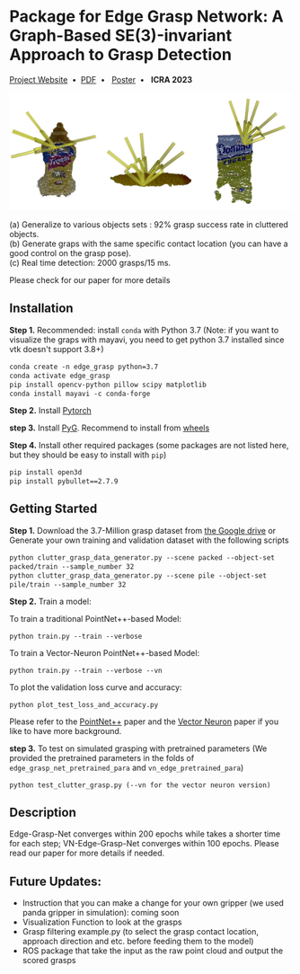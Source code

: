 # Package for Edge Grasp Network: A Graph-Based SE(3)-invariant Approach to Grasp Detection

[Project Website](https://haojhuang.github.io/edge_grasp_page/)&nbsp;&nbsp;•&nbsp;&nbsp;[PDF](https://arxiv.org/abs/2211.00191)&nbsp;&nbsp;•&nbsp;&nbsp; [Poster](https://drive.google.com/file/d/1Y5Myg-XBXbj9IkZjGn7QAt5z5Rf6ZoVd/view)&nbsp;&nbsp;•&nbsp;&nbsp; **ICRA 2023**

<p align="center">
  <img width="550" src="image/grasp_example.png">
</p>

(a) Generalize to various objects sets : 92% grasp success rate in cluttered objects.<br>
(b) Generate graps with the same specific contact location (you can have a good control on the grasp pose).<br>
(c) Real time detection: 2000 grasps/15 ms.<br>

Please check for our paper for more details

## Installation
**Step 1.** Recommended: install `conda` with Python 3.7 (Note: if you want to visualize the graps with mayavi, you need to get python 3.7 installed since vtk doesn't support 3.8+)

```shell
conda create -n edge_grasp python=3.7
conda activate edge_grasp
pip install opencv-python pillow scipy matplotlib
conda install mayavi -c conda-forge
```
**Step 2.** Install [Pytorch](https://pytorch.org/get-started/locally/)

**step 3.** Install [PyG](https://pytorch-geometric.readthedocs.io/en/latest/notes/installation.html). Recommend to install from [wheels](https://data.pyg.org/whl/)

**Step 4.** Install other required packages (some packages are not listed here, but they should be easy to install with `pip`)

```shell
pip install open3d
pip install pybullet==2.7.9
```

## Getting Started
**Step 1.** Download the 3.7-Million grasp dataset from [the Google drive](https://drive.google.com/file/d/1ZA15hQ41mzMXShfkzKufF4pYTDjZgJWD/view?usp=share_link) or Generate your own training and validation dataset with the following scripts

```shell
python clutter_grasp_data_generator.py --scene packed --object-set packed/train --sample_number 32
python clutter_grasp_data_generator.py --scene pile --object-set pile/train --sample_number 32
```

**Step 2.** Train a model:

To train a traditional PointNet++-based Model:
```shell
python train.py --train --verbose
```

To train a Vector-Neuron PointNet++-based Model:
```shell
python train.py --train --verbose --vn
```

To plot the validation loss curve and accuracy:
```shell
python plot_test_loss_and_accuracy.py
```

Please refer to the [PointNet++](https://arxiv.org/abs/1706.02413) paper and the [Vector Neuron](https://arxiv.org/abs/2104.12229) paper if you like to have more background.

**step 3.** To test on simulated grasping with pretrained parameters (We provided the pretrained parameters in the folds of `edge_grasp_net_pretrained_para` and `vn_edge_pretrained_para`)

```shell
python test_clutter_grasp.py (--vn for the vector neuron version)
```
## Description
Edge-Grasp-Net converges within 200 epochs while takes a shorter time for each step; VN-Edge-Grasp-Net converges within 100 epochs. Please read our paper for more details if needed.


## Future Updates:
- Instruction that you can make a change for your own gripper (we used panda gripper in simulation): coming soon
- Visualization Function to look at the grasps
- Grasp filtering example.py (to select the grasp contact location, approach direction and etc. before feeding them to the model)
- ROS package that take the input as the raw point cloud and output the scored grasps







